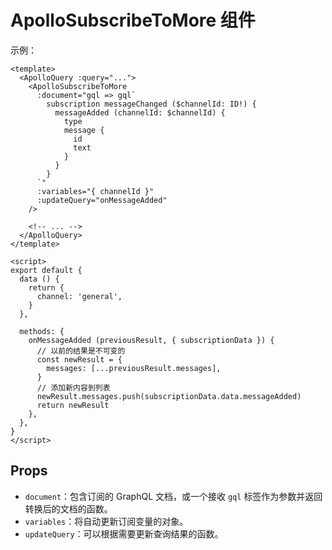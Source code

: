 # ApolloSubscribeToMore 组件

示例：

```vue
<template>
  <ApolloQuery :query="...">
    <ApolloSubscribeToMore
      :document="gql => gql`
        subscription messageChanged ($channelId: ID!) {
          messageAdded (channelId: $channelId) {
            type
            message {
              id
              text
            }
          }
        }
      `"
      :variables="{ channelId }"
      :updateQuery="onMessageAdded"
    />

    <!-- ... -->
  </ApolloQuery>
</template>

<script>
export default {
  data () {
    return {
      channel: 'general',
    }
  },

  methods: {
    onMessageAdded (previousResult, { subscriptionData }) {
      // 以前的结果是不可变的
      const newResult = {
        messages: [...previousResult.messages],
      }
      // 添加新内容到列表
      newResult.messages.push(subscriptionData.data.messageAdded)
      return newResult
    },
  },
}
</script>
```

## Props

- `document`：包含订阅的 GraphQL 文档，或一个接收 `gql` 标签作为参数并返回转换后的文档的函数。
- `variables`：将自动更新订阅变量的对象。
- `updateQuery`：可以根据需要更新查询结果的函数。
